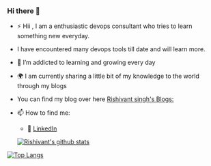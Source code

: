 ### Hi there 👋




- :zap: Hii , I am a enthusiastic devops consultant who tries to learn something new everyday.
-  I have encountered many devops tools till date and will learn more.
- 🌱 I’m addicted to learning and growing every day
- :earth_africa: I am currently sharing a little bit of my knowledge to the world through my blogs
-  You can find my blog over here [Rishivant singh's Blogs:](https://blog.knoldus.com/author/rishivantsingh/)
- 📫 How to find me: 
  - :office: [LinkedIn](https://www.linkedin.com/in/rishivantsingh/)
  
  [![Rishivant's  github stats](https://github-readme-stats.vercel.app/api?username=rishvantsingh&count_private=true&show_icons=true&theme=radical&hide_rank=false)](https://github.com/anuraghazra/github-readme-stats)
  


[![Top Langs](https://github-readme-stats.vercel.app/api/top-langs/?username=rishvantsingh)](https://github.com/rishvantsingh/github-readme-stats)
